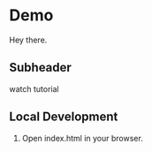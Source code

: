 # Demo
Hey there.


## Subheader
watch tutorial

## Local Development
1. Open index.html in your browser.